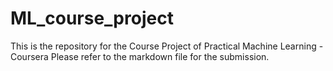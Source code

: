 # ML_course_project
This is the repository for the Course Project of Practical Machine Learning - Coursera
Please refer to the markdown file for the submission.
